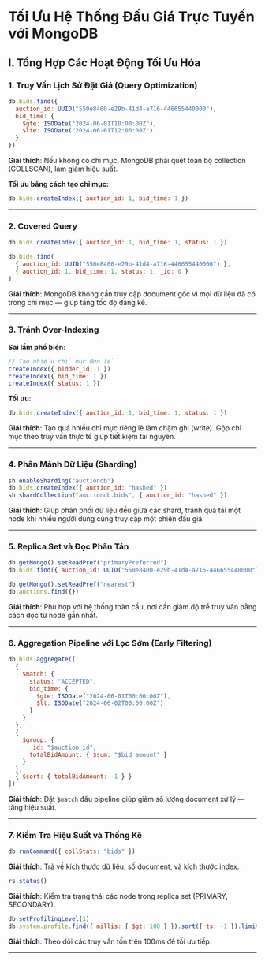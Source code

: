 
# Tối Ưu Hệ Thống Đấu Giá Trực Tuyến với MongoDB

## I. Tổng Hợp Các Hoạt Động Tối Ưu Hóa

### 1. Truy Vấn Lịch Sử Đặt Giá (Query Optimization)

```javascript
db.bids.find({
  auction_id: UUID("550e8400-e29b-41d4-a716-446655440000"),
  bid_time: {
    $gte: ISODate("2024-06-01T10:00:00Z"),
    $lte: ISODate("2024-06-01T12:00:00Z")
  }
})
```

**Giải thích**: Nếu không có chỉ mục, MongoDB phải quét toàn bộ collection (COLLSCAN), làm giảm hiệu suất.

**Tối ưu bằng cách tạo chỉ mục:**

```javascript
db.bids.createIndex({ auction_id: 1, bid_time: 1 })
```

---

### 2. Covered Query

```javascript
db.bids.createIndex({ auction_id: 1, bid_time: 1, status: 1 })

db.bids.find(
  { auction_id: UUID("550e8400-e29b-41d4-a716-446655440000") },
  { auction_id: 1, bid_time: 1, status: 1, _id: 0 }
)
```

**Giải thích**: MongoDB không cần truy cập document gốc vì mọi dữ liệu đã có trong chỉ mục — giúp tăng tốc độ đáng kể.

---

### 3. Tránh Over-Indexing

**Sai lầm phổ biến**:

```javascript
// Tạo nhiều chỉ mục đơn lẻ
createIndex({ bidder_id: 1 })
createIndex({ bid_time: 1 })
createIndex({ status: 1 })
```

**Tối ưu**:

```javascript
db.bids.createIndex({ auction_id: 1, bid_time: 1, status: 1 })
```

**Giải thích**: Tạo quá nhiều chỉ mục riêng lẻ làm chậm ghi (write). Gộp chỉ mục theo truy vấn thực tế giúp tiết kiệm tài nguyên.

---

### 4. Phân Mảnh Dữ Liệu (Sharding)

```javascript
sh.enableSharding("auctiondb")
db.bids.createIndex({ auction_id: "hashed" })
sh.shardCollection("auctiondb.bids", { auction_id: "hashed" })
```

**Giải thích**: Giúp phân phối dữ liệu đều giữa các shard, tránh quá tải một node khi nhiều người dùng cùng truy cập một phiên đấu giá.

---

### 5. Replica Set và Đọc Phân Tán

```javascript
db.getMongo().setReadPref("primaryPreferred")
db.bids.find({ auction_id: UUID("550e8400-e29b-41d4-a716-446655440000") })
```

```javascript
db.getMongo().setReadPref("nearest")
db.auctions.find({})
```

**Giải thích**: Phù hợp với hệ thống toàn cầu, nơi cần giảm độ trễ truy vấn bằng cách đọc từ node gần nhất.

---

### 6. Aggregation Pipeline với Lọc Sớm (Early Filtering)

```javascript
db.bids.aggregate([
  {
    $match: {
      status: "ACCEPTED",
      bid_time: {
        $gte: ISODate("2024-06-01T00:00:00Z"),
        $lt: ISODate("2024-06-02T00:00:00Z")
      }
    }
  },
  {
    $group: {
      _id: "$auction_id",
      totalBidAmount: { $sum: "$bid_amount" }
    }
  },
  { $sort: { totalBidAmount: -1 } }
])
```

**Giải thích**: Đặt `$match` đầu pipeline giúp giảm số lượng document xử lý — tăng hiệu suất.

---

### 7. Kiểm Tra Hiệu Suất và Thống Kê

```javascript
db.runCommand({ collStats: "bids" })
```

**Giải thích**: Trả về kích thước dữ liệu, số document, và kích thước index.

```javascript
rs.status()
```

**Giải thích**: Kiểm tra trạng thái các node trong replica set (PRIMARY, SECONDARY).

```javascript
db.setProfilingLevel(1)
db.system.profile.find({ millis: { $gt: 100 } }).sort({ ts: -1 }).limit(5)
```

**Giải thích**: Theo dõi các truy vấn tốn trên 100ms để tối ưu tiếp.

---


